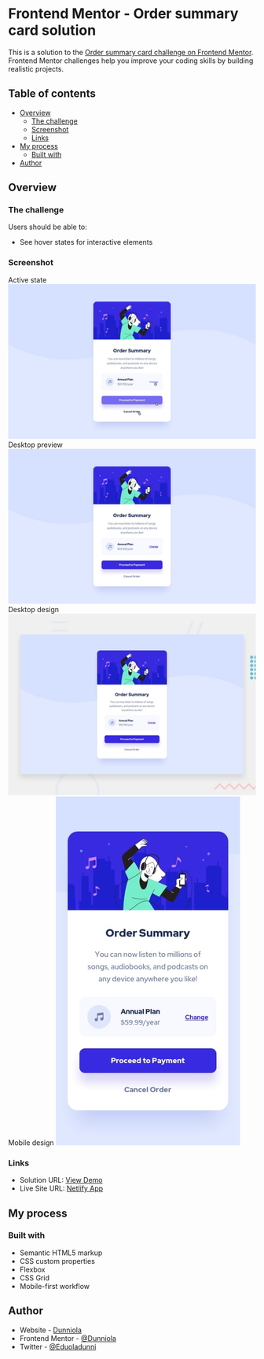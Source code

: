 # Frontend Mentor - Order summary card solution

This is a solution to the [Order summary card challenge on Frontend Mentor](https://www.frontendmentor.io/challenges/order-summary-component-QlPmajDUj). Frontend Mentor challenges help you improve your coding skills by building realistic projects. 

## Table of contents

- [Overview](#overview)
  - [The challenge](#the-challenge)
  - [Screenshot](#screenshot)
  - [Links](#links)
- [My process](#my-process)
  - [Built with](#built-with)
- [Author](#author)


## Overview

### The challenge

Users should be able to:

- See hover states for interactive elements

### Screenshot
Active state
![](./design/active-states.jpg)
Desktop preview
![Desktop design](./design/desktop-design.jpg)
Desktop design
![Desktop preview](./design/desktop-preview.jpg)
Mobile design
![Mobile design](./design/mobile-design.jpg)


### Links

- Solution URL: [View Demo](https://github.com/Dunniola/Order-summary-component/tree/main/order-summary-component-main)
- Live Site URL: [Netlify App](https://https://main--order-main-summary-component.netlify.app/)

## My process

### Built with

- Semantic HTML5 markup
- CSS custom properties
- Flexbox
- CSS Grid
- Mobile-first workflow

## Author

- Website - [Dunniola](https://main--order-main-summary-component.netlify.app/)
- Frontend Mentor - [@Dunniola](https://www.frontendmentor.io/profile/Dunniola)
- Twitter - [@Eduoladunni](https://www.twitter.com/Eduoladunni)
